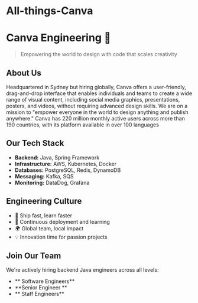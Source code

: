# All-things-Canva
# Canva Engineering 🎨

> Empowering the world to design with code that scales creativity

## About Us
Headquartered in Sydney but hiring globally, Canva offers a user-friendly, drag-and-drop interface that enables individuals and teams to create a wide range of visual content, including social media graphics, presentations, posters, and videos, without requiring advanced design skills. We are on a mission to "empower everyone in the world to design anything and publish anywhere." Canva has 220 million monthly active users across more than 190 countries, with its platform available in over 100 languages

## Our Tech Stack
- **Backend:** Java, Spring Framework
- **Infrastructure:** AWS, Kubernetes, Docker
- **Databases:** PostgreSQL, Redis, DynamoDB
- **Messaging:** Kafka, SQS
- **Monitoring:** DataDog, Grafana

## Engineering Culture
- 🚀 Ship fast, learn faster
- 🔄 Continuous deployment and learning
- 🌍 Global team, local impact
- 💡 Innovation time for passion projects

## Join Our Team
We're actively hiring backend Java engineers across all levels:

- ** Software Engineers** 
- **Senior Engineer ** 
- ** Staff Engineers**
